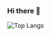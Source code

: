 ### Hi there 👋

![Top Langs](https://github-readme-stats.vercel.app/api/top-langs/?username=StrandedDevcoon&theme=tokyonight)



<!--
**StrandedDevcoon/StrandedDevcoon** is a ✨ _special_ ✨ repository because its `README.md` (this file) appears on your GitHub profile.

Here are some ideas to get you started:

- 🔭 I’m currently working on ...
- 🌱 I’m currently learning ...
- 👯 I’m looking to collaborate on ...
- 🤔 I’m looking for help with ...
- 💬 Ask me about ...
- 📫 How to reach me: ...
- 😄 Pronouns: ...
- ⚡ Fun fact: ...
-->
